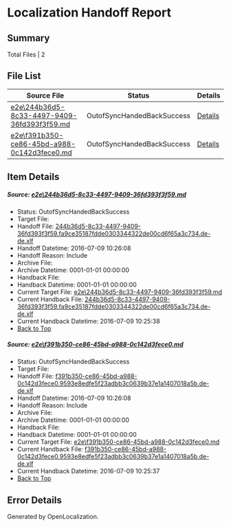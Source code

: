 # <a name='report-top'></a> Localization Handoff Report

## Summary
 Total Files | 2

## File List
 Source File | Status | Details 
 ----------- | ------ | ------- 
 [e2e\244b36d5-8c33-4497-9409-36fd393f3f59.md](https://github.com/OpenLocalizationTestOrg/oltest/blob/b1a8e08f27080398978d5ddb516e51c824b76b92/e2e/244b36d5-8c33-4497-9409-36fd393f3f59.md) | OutofSyncHandedBackSuccess | [Details](#a466077c874c510cd1bf2deab5c128b1cc654afb2)
 [e2e\f391b350-ce86-45bd-a988-0c142d3fece0.md](https://github.com/OpenLocalizationTestOrg/oltest/blob/b1a8e08f27080398978d5ddb516e51c824b76b92/e2e/f391b350-ce86-45bd-a988-0c142d3fece0.md) | OutofSyncHandedBackSuccess | [Details](#e92ad22262248ff8dd64070588579293f8efe1873)

## Item Details
##### <a name='a466077c874c510cd1bf2deab5c128b1cc654afb2'></a> Source: [e2e\244b36d5-8c33-4497-9409-36fd393f3f59.md](https://github.com/OpenLocalizationTestOrg/oltest/blob/b1a8e08f27080398978d5ddb516e51c824b76b92/e2e/244b36d5-8c33-4497-9409-36fd393f3f59.md)
* Status: OutofSyncHandedBackSuccess
* Target File: 
* Handoff File: [244b36d5-8c33-4497-9409-36fd393f3f59.fa9ce35187fdde0303344322de00cd6f65a3c734.de-de.xlf](https://github.com/OpenLocalizationTestOrg/olhandoff-e2e/blob/63cd002a6211383222537d724dac14ef846c591a/ol-handoff/OpenLocalizationTestOrg/oltest-dede-fly/ci/ht/244b36d5-8c33-4497-9409-36fd393f3f59.fa9ce35187fdde0303344322de00cd6f65a3c734.de-de.xlf)
* Handoff Datetime: 2016-07-09 10:26:08
* Handoff Reason: Include
* Archive File: 
* Archive Datetime: 0001-01-01 00:00:00
* Handback File: 
* Handback Datetime: 0001-01-01 00:00:00
* Current Target File: [e2e\244b36d5-8c33-4497-9409-36fd393f3f59.md](https://github.com/OpenLocalizationTestOrg/oltest-dede-fly/blob/6f90f717c8e9e08481958b89fa7527ca6a5975cd/e2e/244b36d5-8c33-4497-9409-36fd393f3f59.md)
* Current Handback File: [244b36d5-8c33-4497-9409-36fd393f3f59.fa9ce35187fdde0303344322de00cd6f65a3c734.de-de.xlf](https://github.com/OpenLocalizationTestOrg/olhandback-e2e/blob/2b3a3e095ed4a4348ed1b205f5203441ef751bc9/ol-handback/OpenLocalizationTestOrg/oltest-dede-fly/ci/ht/244b36d5-8c33-4497-9409-36fd393f3f59.fa9ce35187fdde0303344322de00cd6f65a3c734.de-de.xlf)
* Current Handback Datetime: 2016-07-09 10:25:38
* [Back to Top](#report-top)

##### <a name='e92ad22262248ff8dd64070588579293f8efe1873'></a> Source: [e2e\f391b350-ce86-45bd-a988-0c142d3fece0.md](https://github.com/OpenLocalizationTestOrg/oltest/blob/b1a8e08f27080398978d5ddb516e51c824b76b92/e2e/f391b350-ce86-45bd-a988-0c142d3fece0.md)
* Status: OutofSyncHandedBackSuccess
* Target File: 
* Handoff File: [f391b350-ce86-45bd-a988-0c142d3fece0.9593e8edfe5f23adbb3c0639b37e1a1407018a5b.de-de.xlf](https://github.com/OpenLocalizationTestOrg/olhandoff-e2e/blob/63cd002a6211383222537d724dac14ef846c591a/ol-handoff/OpenLocalizationTestOrg/oltest-dede-fly/ci/ht/f391b350-ce86-45bd-a988-0c142d3fece0.9593e8edfe5f23adbb3c0639b37e1a1407018a5b.de-de.xlf)
* Handoff Datetime: 2016-07-09 10:26:08
* Handoff Reason: Include
* Archive File: 
* Archive Datetime: 0001-01-01 00:00:00
* Handback File: 
* Handback Datetime: 0001-01-01 00:00:00
* Current Target File: [e2e\f391b350-ce86-45bd-a988-0c142d3fece0.md](https://github.com/OpenLocalizationTestOrg/oltest-dede-fly/blob/6f90f717c8e9e08481958b89fa7527ca6a5975cd/e2e/f391b350-ce86-45bd-a988-0c142d3fece0.md)
* Current Handback File: [f391b350-ce86-45bd-a988-0c142d3fece0.9593e8edfe5f23adbb3c0639b37e1a1407018a5b.de-de.xlf](https://github.com/OpenLocalizationTestOrg/olhandback-e2e/blob/2b3a3e095ed4a4348ed1b205f5203441ef751bc9/ol-handback/OpenLocalizationTestOrg/oltest-dede-fly/ci/ht/f391b350-ce86-45bd-a988-0c142d3fece0.9593e8edfe5f23adbb3c0639b37e1a1407018a5b.de-de.xlf)
* Current Handback Datetime: 2016-07-09 10:25:37
* [Back to Top](#report-top)


## Error Details

Generated by OpenLocalization.
